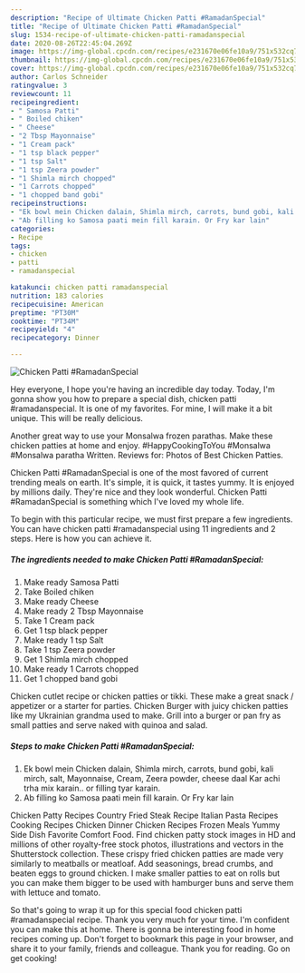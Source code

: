 ```yaml
---
description: "Recipe of Ultimate Chicken Patti #RamadanSpecial"
title: "Recipe of Ultimate Chicken Patti #RamadanSpecial"
slug: 1534-recipe-of-ultimate-chicken-patti-ramadanspecial
date: 2020-08-26T22:45:04.269Z
image: https://img-global.cpcdn.com/recipes/e231670e06fe10a9/751x532cq70/chicken-patti-ramadanspecial-recipe-main-photo.jpg
thumbnail: https://img-global.cpcdn.com/recipes/e231670e06fe10a9/751x532cq70/chicken-patti-ramadanspecial-recipe-main-photo.jpg
cover: https://img-global.cpcdn.com/recipes/e231670e06fe10a9/751x532cq70/chicken-patti-ramadanspecial-recipe-main-photo.jpg
author: Carlos Schneider
ratingvalue: 3
reviewcount: 11
recipeingredient:
- " Samosa Patti"
- " Boiled chiken"
- " Cheese"
- "2 Tbsp Mayonnaise"
- "1 Cream pack"
- "1 tsp black pepper"
- "1 tsp Salt"
- "1 tsp Zeera powder"
- "1 Shimla mirch chopped"
- "1 Carrots chopped"
- "1 chopped band gobi"
recipeinstructions:
- "Ek bowl mein Chicken dalain, Shimla mirch, carrots, bund gobi, kali mirch, salt, Mayonnaise, Cream, Zeera powder, cheese daal Kar achi trha mix karain.. or filling tyar karain."
- "Ab filling ko Samosa paati mein fill karain. Or Fry kar lain"
categories:
- Recipe
tags:
- chicken
- patti
- ramadanspecial

katakunci: chicken patti ramadanspecial 
nutrition: 183 calories
recipecuisine: American
preptime: "PT30M"
cooktime: "PT34M"
recipeyield: "4"
recipecategory: Dinner

---
```



![Chicken Patti #RamadanSpecial](https://img-global.cpcdn.com/recipes/e231670e06fe10a9/751x532cq70/chicken-patti-ramadanspecial-recipe-main-photo.jpg)

Hey everyone, I hope you're having an incredible day today. Today, I'm gonna show you how to prepare a special dish, chicken patti #ramadanspecial. It is one of my favorites. For mine, I will make it a bit unique. This will be really delicious.

Another great way to use your Monsalwa frozen parathas. Make these chicken patties at home and enjoy. #HappyCookingToYou #Monsalwa #Monsalwa paratha Written. Reviews for: Photos of Best Chicken Patties.

Chicken Patti #RamadanSpecial is one of the most favored of current trending meals on earth. It's simple, it is quick, it tastes yummy. It is enjoyed by millions daily. They're nice and they look wonderful. Chicken Patti #RamadanSpecial is something which I've loved my whole life.


To begin with this particular recipe, we must first prepare a few ingredients. You can have chicken patti #ramadanspecial using 11 ingredients and 2 steps. Here is how you can achieve it.

<!--inarticleads1-->

##### The ingredients needed to make Chicken Patti #RamadanSpecial:

1. Make ready  Samosa Patti
1. Take  Boiled chiken
1. Make ready  Cheese
1. Make ready 2 Tbsp Mayonnaise
1. Take 1 Cream pack
1. Get 1 tsp black pepper
1. Make ready 1 tsp Salt
1. Take 1 tsp Zeera powder
1. Get 1 Shimla mirch chopped
1. Make ready 1 Carrots chopped
1. Get 1 chopped band gobi


Chicken cutlet recipe or chicken patties or tikki. These make a great snack / appetizer or a starter for parties. Chicken Burger with juicy chicken patties like my Ukrainian grandma used to make. Grill into a burger or pan fry as small patties and serve naked with quinoa and salad. 

<!--inarticleads2-->

##### Steps to make Chicken Patti #RamadanSpecial:

1. Ek bowl mein Chicken dalain, Shimla mirch, carrots, bund gobi, kali mirch, salt, Mayonnaise, Cream, Zeera powder, cheese daal Kar achi trha mix karain.. or filling tyar karain.
1. Ab filling ko Samosa paati mein fill karain. Or Fry kar lain


Chicken Patty Recipes Country Fried Steak Recipe Italian Pasta Recipes Cooking Recipes Chicken Dinner Chicken Recipes Frozen Meals Yummy Side Dish Favorite Comfort Food. Find chicken patty stock images in HD and millions of other royalty-free stock photos, illustrations and vectors in the Shutterstock collection. These crispy fried chicken patties are made very similarly to meatballs or meatloaf. Add seasonings, bread crumbs, and beaten eggs to ground chicken. I make smaller patties to eat on rolls but you can make them bigger to be used with hamburger buns and serve them with lettuce and tomato. 

So that's going to wrap it up for this special food chicken patti #ramadanspecial recipe. Thank you very much for your time. I'm confident you can make this at home. There is gonna be interesting food in home recipes coming up. Don't forget to bookmark this page in your browser, and share it to your family, friends and colleague. Thank you for reading. Go on get cooking!
